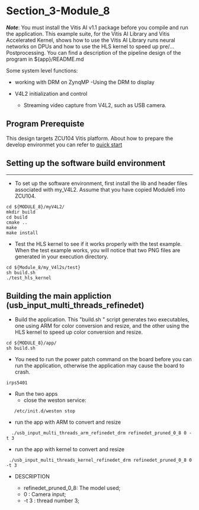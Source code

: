 # Section_3-Module_8


***Note***: You must install the Vitis AI v1.1 package before you compile and run the application. 
This example suite, for the Vitis AI Library and Vitis Accelerated Kernel, shows how to use the Vitis AI Library runs neural networks on DPUs and how to use the HLS kernel to speed up pre/... Postprocessing. You can find a description of the pipeline design of the program in ${app}/README.md

Some system level functions:
- working with DRM on ZynqMP
    -Using the DRM to display

- V4L2 initialization and control
    - Streaming video capture from V4L2, such as USB camera. 


## Program Prerequiste
This design targets ZCU104 Vitis platform. About how to prepare the develop environmet you can refer to
[quick start](https://github.com/Xilinx/Vitis-AI/tree/master/Vitis-AI-Library#quick-start-for-edge)

## Setting up the software build environment
---

- To set up the software environment, first install the lib and header files associated with my_V4L2. Assume that you have copied Module6 into ZCU104.

```
cd ${MODULE_8}/myV4L2/
mkdir build
cd build
cmake ..
make
make install
```

- Test the HLS kernel to see if it works properly with the test example. When the test example works, you will notice that two PNG files are generated in your execution directory. 
```
cd ${Module_8/my_V4l2s/test}
sh build.sh
./test_hls_kernel
```

## Building the main appliction (usb_input_multi_threads_refinedet)
- Build the application. This "build.sh " script generates two executables, one using ARM for color conversion and resize, and the other using the HLS kernel to speed up color conversion and resize.

```
cd ${MODULE_8}/app/
sh build.sh

```
- You need to run the power patch command on the board before you can run the application, otherwise the application may cause the board to crash.
```
irps5401
```

- Run the two apps
  - close the weston service:
``` 
   /etc/init.d/weston stop
```
 - run the app with ARM to convert and resize


```
  ./usb_input_multi_threads_arm_refinedet_drm refinedet_pruned_0_8 0 -t 3

```
- run the app with kernel to convert and resize

```
 ./usb_input_multi_threads_kernel_refinedet_drm refinedet_pruned_0_8 0 -t 3
```

- DESCRIPTION 

    - refinedet_pruned_0_8: The model used;
    - 0                   :  Camera input;
    - -t 3                :  thread number 3;
